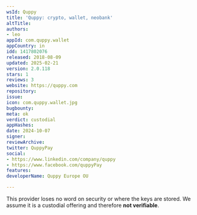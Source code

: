 ```yaml
---
wsId: Quppy
title: 'Quppy: crypto, wallet, neobank'
altTitle: 
authors:
- leo
appId: com.quppy.wallet
appCountry: in
idd: 1417802076
released: 2018-08-09
updated: 2025-02-21
version: 2.0.118
stars: 1
reviews: 3
website: https://quppy.com
repository: 
issue: 
icon: com.quppy.wallet.jpg
bugbounty: 
meta: ok
verdict: custodial
appHashes: 
date: 2024-10-07
signer: 
reviewArchive: 
twitter: QuppyPay
social:
- https://www.linkedin.com/company/quppy
- https://www.facebook.com/quppyPay
features: 
developerName: Quppy Europe OU

---
```


This provider loses no word on security or where the keys are stored. We assume
it is a custodial offering and therefore **not verifiable**.
